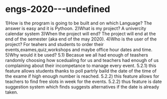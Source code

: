 # engs-2020---undefined
1)How is the program is going to be built and on which Language?
The answer is easy and it is Pythoon.
2)What is my project?
A univercity calendar system
3)When the project will end?
The project will end at the end of the semester (aka end of the may 2020).
4)Who is the user of the project?
For teahers and students to order their events,exames,quiz,workshops and maybe office hour dates and time.
5)Why would it be used?
5.1) Becasue we all had enough of teashers randomly choosing how scedualing for us and teachers had enough of us complaining about their incompetance to manage every event.
5.2.1) this feature allows students thanks to poll partrly baild the date of the time of the exame if high enough number is reached.
5.2.2) this feature allows for teachers to find free slots in week for the events.
5.2.2) thus feature is date suggestion system which finds suggests alternatives if the date is already taken.
